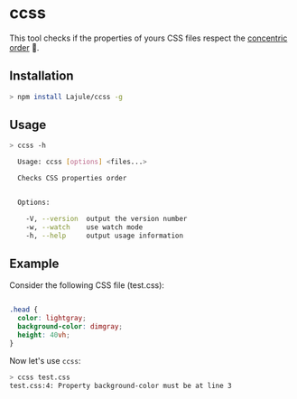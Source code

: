 # ccss

This tool checks if the properties of yours CSS files respect the [concentric order][1] :straight_ruler:.

## Installation

```sh
> npm install Lajule/ccss -g
```

## Usage

```sh
> ccss -h

  Usage: ccss [options] <files...>

  Checks CSS properties order


  Options:

    -V, --version  output the version number
    -w, --watch    use watch mode
    -h, --help     output usage information

```

## Example

Consider the following CSS file (test.css):

```css

.head {
  color: lightgray;
  background-color: dimgray;
  height: 40vh;
}

```

Now let's use `ccss`:

```sh
> ccss test.css
test.css:4: Property background-color must be at line 3
```

[1]: https://github.com/brandon-rhodes/Concentric-CSS "Concentric CSS"

